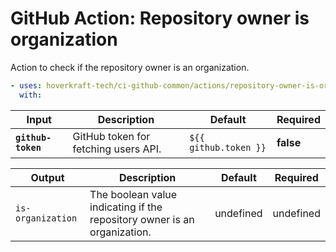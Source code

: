<!-- start branding -->
<!-- end branding -->
<!-- start title -->

# GitHub Action: Repository owner is organization

<!-- end title -->
<!-- start badges -->
<!-- end badges -->
<!-- start description -->

Action to check if the repository owner is an organization.

<!-- end description -->
<!-- start contents -->
<!-- end contents -->
<!-- start usage -->

```yaml
- uses: hoverkraft-tech/ci-github-common/actions/repository-owner-is-organization@v0.7.5
  with:
```

<!-- end usage -->
<!-- start inputs -->

| **Input**                     | **Description**                      | **Default**                      | **Required** |
| ----------------------------- | ------------------------------------ | -------------------------------- | ------------ |
| **<code>github-token</code>** | GitHub token for fetching users API. | <code>${{ github.token }}</code> | **false**    |

<!-- end inputs -->
<!-- start outputs -->

| **Output**                   | **Description**                                                          | **Default** | **Required** |
| ---------------------------- | ------------------------------------------------------------------------ | ----------- | ------------ |
| <code>is-organization</code> | The boolean value indicating if the repository owner is an organization. | undefined   | undefined    |

<!-- end outputs -->
<!-- start [.github/ghadocs/examples/] -->
<!-- end [.github/ghadocs/examples/] -->
